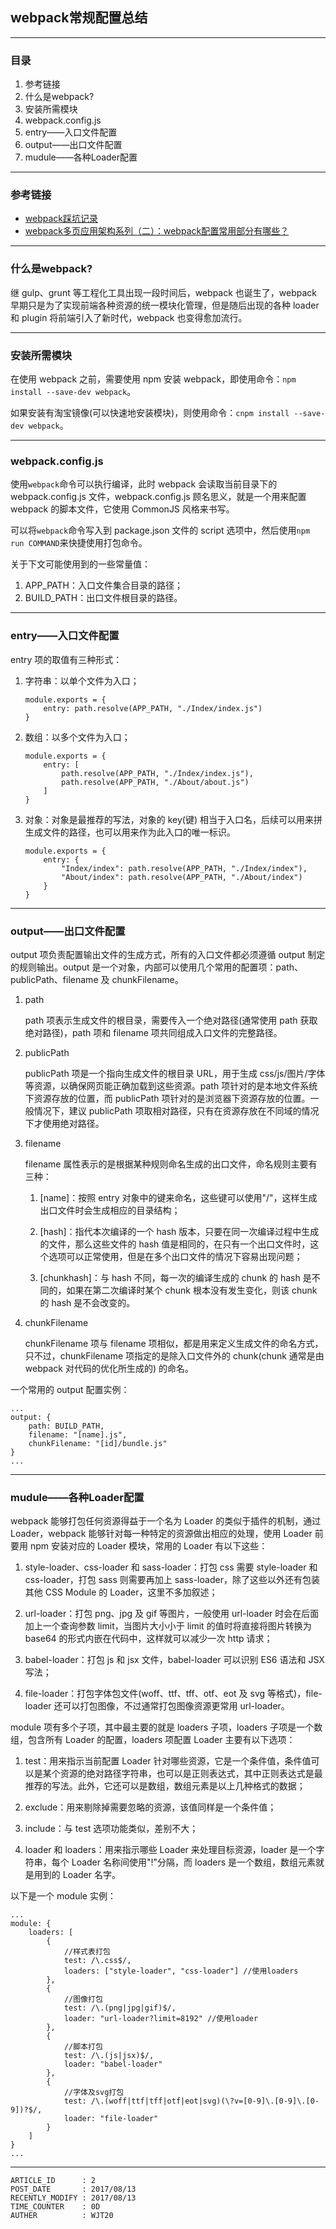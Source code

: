 
## webpack常规配置总结 ##

---

### 目录 ###

1. 参考链接
2. 什么是webpack?
3. 安装所需模块
4. webpack.config.js
5. entry——入口文件配置
6. output——出口文件配置
7. mudule——各种Loader配置

---

### 参考链接 ###

- [webpack踩坑记录](http://www.tuicool.com/articles/7NvYZbv)
- [webpack多页应用架构系列（二）：webpack配置常用部分有哪些？](https://segmentfault.com/a/1190000006863968)

---

### 什么是webpack? ###

继 gulp、grunt 等工程化工具出现一段时间后，webpack 也诞生了，webpack 早期只是为了实现前端各种资源的统一模块化管理，但是随后出现的各种 loader 和 plugin 将前端引入了新时代，webpack 也变得愈加流行。

---

### 安装所需模块 ###

在使用 webpack 之前，需要使用 npm 安装 webpack，即使用命令：`npm install --save-dev webpack`。

如果安装有淘宝镜像(可以快速地安装模块)，则使用命令：`cnpm install --save-dev webpack`。

---

### webpack.config.js ###

使用`webpack`命令可以执行编译，此时 webpack 会读取当前目录下的 webpack.config.js 文件，webpack.config.js 顾名思义，就是一个用来配置 webpack 的脚本文件，它使用 CommonJS 风格来书写。

可以将`webpack`命令写入到 package.json 文件的 script 选项中，然后使用`npm run COMMAND`来快捷使用打包命令。

关于下文可能使用到的一些常量值：

1. APP_PATH：入口文件集合目录的路径；
2. BUILD_PATH：出口文件根目录的路径。

---

### entry——入口文件配置 ###

entry 项的取值有三种形式：

1. 字符串：以单个文件为入口；

    ```
    module.exports = {
        entry: path.resolve(APP_PATH, "./Index/index.js")
    }
    ```

2. 数组：以多个文件为入口；

    ```
    module.exports = {
        entry: [
            path.resolve(APP_PATH, "./Index/index.js"),
            path.resolve(APP_PATH, "./About/about.js")
        ]
    }
    ```

3. 对象：对象是最推荐的写法，对象的 key(键) 相当于入口名，后续可以用来拼生成文件的路径，也可以用来作为此入口的唯一标识。

    ```
    module.exports = {
        entry: {
            "Index/index": path.resolve(APP_PATH, "./Index/index"),
            "About/index": path.resolve(APP_PATH, "./About/index")
        }
    }
    ```

---

### output——出口文件配置 ###

output 项负责配置输出文件的生成方式，所有的入口文件都必须遵循 output 制定的规则输出。output 是一个对象，内部可以使用几个常用的配置项：path、publicPath、filename 及 chunkFilename。

1. path

    path 项表示生成文件的根目录，需要传入一个绝对路径(通常使用 path 获取绝对路径)，path 项和 filename 项共同组成入口文件的完整路径。

2. publicPath

    publicPath 项是一个指向生成文件的根目录 URL，用于生成 css/js/图片/字体等资源，以确保网页能正确加载到这些资源。path 项针对的是本地文件系统下资源存放的位置，而 publicPath 项针对的是浏览器下资源存放的位置。一般情况下，建议 publicPath 项取相对路径，只有在资源存放在不同域的情况下才使用绝对路径。

3. filename

    filename 属性表示的是根据某种规则命名生成的出口文件，命名规则主要有三种：

    1. [name]：按照 entry 对象中的键来命名，这些键可以使用"/"，这样生成出口文件时会生成相应的目录结构；

    2. [hash]：指代本次编译的一个 hash 版本，只要在同一次编译过程中生成的文件，那么这些文件的 hash 值是相同的，在只有一个出口文件时，这个选项可以正常使用，但是在多个出口文件的情况下容易出现问题；

    3. [chunkhash]：与 hash 不同，每一次的编译生成的 chunk 的 hash 是不同的，如果在第二次编译时某个 chunk 根本没有发生变化，则该 chunk 的 hash 是不会改变的。

4. chunkFilename

    chunkFilename 项与 filename 项相似，都是用来定义生成文件的命名方式，只不过，chunkFilename 项指定的是除入口文件外的 chunk(chunk 通常是由 webpack 对代码的优化所生成的) 的命名。

一个常用的 output 配置实例：

```
...
output: {
    path: BUILD_PATH,
    filename: "[name].js",
    chunkFilename: "[id]/bundle.js"
}
...
```

---

### mudule——各种Loader配置 ###

webpack 能够打包任何资源得益于一个名为 Loader 的类似于插件的机制，通过 Loader，webpack 能够针对每一种特定的资源做出相应的处理，使用 Loader 前要用 npm 安装对应的 Loader 模块，常用的 Loader 有以下这些：

1. style-loader、css-loader 和 sass-loader：打包 css 需要 style-loader 和 css-loader，打包 sass 则需要再加上 sass-loader，除了这些以外还有包装其他 CSS Module 的 Loader，这里不多加叙述；

2. url-loader：打包 png、jpg 及 gif 等图片，一般使用 url-loader 时会在后面加上一个查询参数 limit，当图片大小小于 limit 的值时将直接将图片转换为 base64 的形式内嵌在代码中，这样就可以减少一次 http 请求；

3. babel-loader：打包 js 和 jsx 文件，babel-loader 可以识别 ES6 语法和 JSX 写法；

4. file-loader：打包字体包文件(woff、ttf、tff、otf、eot 及 svg 等格式)，file-loader 还可以打包图像，不过通常打包图像资源更常用 url-loader。

module 项有多个子项，其中最主要的就是 loaders 子项，loaders 子项是一个数组，包含所有 Loader 的配置，loaders 项配置 Loader 主要有以下选项：

1. test：用来指示当前配置 Loader 针对哪些资源，它是一个条件值，条件值可以是某个资源的绝对路径字符串，也可以是正则表达式，其中正则表达式是最推荐的写法。此外，它还可以是数组，数组元素是以上几种格式的数据；

2. exclude：用来剔除掉需要忽略的资源，该值同样是一个条件值；

3. include：与 test 选项功能类似，差别不大；

4. loader 和 loaders：用来指示哪些 Loader 来处理目标资源，loader 是一个字符串，每个 Loader 名称间使用"!"分隔，而 loaders 是一个数组，数组元素就是用到的 Loader 名字。

以下是一个 module 实例：
```
...
module: {
    loaders: [
        {
            //样式表打包
            test: /\.css$/,
            loaders: ["style-loader", "css-loader"] //使用loaders
        },
        {
            //图像打包
            test: /\.(png|jpg|gif)$/,
            loader: "url-loader?limit=8192" //使用loader
        },
        {
            //脚本打包
            test: /\.(js|jsx)$/,
            loader: "babel-loader"
        },
        {
            //字体及svg打包
            test: /\.(woff|ttf|tff|otf|eot|svg)(\?v=[0-9]\.[0-9]\.[0-9])?$/,
            loader: "file-loader"
        }
    ]
}
...
```

---

```
ARTICLE_ID      : 2 
POST_DATE       : 2017/08/13
RECENTLY_MODIFY : 2017/08/13
TIME_COUNTER    : 0D
AUTHER          : WJT20
```
